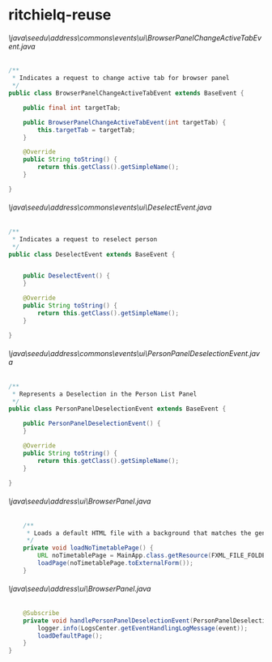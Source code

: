 # ritchielq-reuse
###### \java\seedu\address\commons\events\ui\BrowserPanelChangeActiveTabEvent.java
``` java
/**
 * Indicates a request to change active tab for browser panel
 */
public class BrowserPanelChangeActiveTabEvent extends BaseEvent {

    public final int targetTab;

    public BrowserPanelChangeActiveTabEvent(int targetTab) {
        this.targetTab = targetTab;
    }

    @Override
    public String toString() {
        return this.getClass().getSimpleName();
    }

}
```
###### \java\seedu\address\commons\events\ui\DeselectEvent.java
``` java
/**
 * Indicates a request to reselect person
 */
public class DeselectEvent extends BaseEvent {


    public DeselectEvent() {
    }

    @Override
    public String toString() {
        return this.getClass().getSimpleName();
    }

}
```
###### \java\seedu\address\commons\events\ui\PersonPanelDeselectionEvent.java
``` java
/**
 * Represents a Deselection in the Person List Panel
 */
public class PersonPanelDeselectionEvent extends BaseEvent {

    public PersonPanelDeselectionEvent() {
    }

    @Override
    public String toString() {
        return this.getClass().getSimpleName();
    }

}
```
###### \java\seedu\address\ui\BrowserPanel.java
``` java
    /**
     * Loads a default HTML file with a background that matches the general theme.
     */
    private void loadNoTimetablePage() {
        URL noTimetablePage = MainApp.class.getResource(FXML_FILE_FOLDER + NO_TIMETABLE);
        loadPage(noTimetablePage.toExternalForm());
    }

```
###### \java\seedu\address\ui\BrowserPanel.java
``` java
    @Subscribe
    private void handlePersonPanelDeselectionEvent(PersonPanelDeselectionEvent event) {
        logger.info(LogsCenter.getEventHandlingLogMessage(event));
        loadDefaultPage();
    }
}
```

